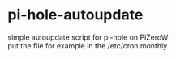 # pi-hole-autoupdate
simple autoupdate script for pi-hole on PiZeroW  
put the file for example in the /etc/cron.monthly

